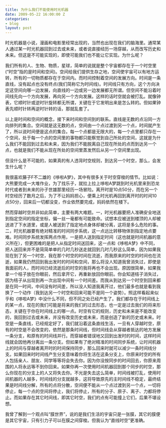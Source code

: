 ```yaml
---
title: 为什么我们不能使用时光机器
date: 2009-05-22 16:00:00 Z
categories:
- blog
layout: post
---
```


时光机器是小说，漫画和电影里经常出现的，当然也出现在我们的脑海里。通常某人通过某一时光机器回到过去或未来，或者说直接经历一场穿越，从而改写历史和未来。但这是不可能实现的，即使可能我们也不能让它实现。为什么呢？

我们所有的人、生物、物质，星球，简单的说就是整个宇宙都存在于一个时空里(“时空”指的是时间和空间)。空间给我们提供生存之地，空间使宇宙可以有地方运转，所有的一切物质都存在于空间内。而时间控制着空间的发展方向。时间是一条直线，没有起点也没有终点(我们简称它为时间线)。时间线只有方向，这个方向决定这空间向哪一边发展，向直线的一边或另一边发展都无所谓。但空间不能沿着时间线先向一个方向发展，再向另一个方向发展。这样的话时空就会被打乱。就像钟表，它顺时针或逆时针旋转都无所谓，关键在于它发明出来是怎么转的。但如果钟表先顺时针转再逆时针转的话，那就乱套了。

以上是时间和空间的概念，接下来时间和空间到的联系。直线是无数的点沿同一方向排列的集合。空间就是这无数的点，空间由一个点过渡到另一个点，时间就产生了，所以说时间便是这点的集合。每一个点都是无限大的，每一个点里都只存在一个空间，处于每一个点的空间里的事物都只能察觉到自己所处的空间，这就是为什么我们不能回到过去和未来，因为我们不能脱离自己现在所处的点而到达另一个点，也就是我们不能从现在所处的空间里蒸发然后从另一个空间里出现。

但没什么是不可能的，如果真的有人违背时空规则，到达另一个时空，那么，会发生什么呢？

我很喜欢藤子F不二雄的《哆啦A梦》，其中有很多关于时空穿梭的情节。比如说：大熊要完成一大堆作业，为了找乐子，就拉上拉上哆啦A梦跳到时光机里来到恐龙时代或者到未来的孙子世雄那里经历一场冒险。离开时是10点50分，而在另一个时空经历了数月之后，为了不让妈妈担心，便乘上时光机再回到离开时的时间10点50分，回来后一切都没变，作业依然要完成，妈妈依然在楼下。

然而穿越时空并非如此简单，主要有两大难题。一，时光机器要把人准确安全地送到指定空间的指定坐标，偏一丝一毫都有可能致命。试想本应被送到楼顶的人却被送进了下水道里，或是人被送到了指定地点身体却被分离，这将是多么危险的事。二，时光机器要有绝对精准的时间同步系统，这一点远比转移物体到指定地点要难。时间同步系统发挥两点作用，一是把人送到指定时间（这也就是时间机器的意义所在），但更困难的是把人从指定时间送回来，这一点和《哆啦A梦》中不同，把人送回来并不是简简单单的几时几秒送走就回到几时几秒这么简单，因为如果我现在到了另一个时空，我在那个时空的时间在流逝，而我原来的时空的时间也在流逝，如果我仍然回到我出发时的时间和空间，那么将没人知道我曾消失过，即使是我面前的人，而时间已经流逝后的时空的我将再也不会出现。原因很简单，如果我拿一个桔子放在你眼前，然后拿开它，再重新放回你眼前。你会知道桔子消失过，因为桔子从出现到再一次出现中间有一个时间差。而我从到达另一个时空到回来都是在同一时间，中间没有时间差，所以没人知道我离开过，他们最多也就是看到我换了一个动作（我到达另一个时空和回来可能不是同一个姿势）。照这样看起来似乎和《哆啦A梦》中没什么不同，但不同之处已经产生了。我们都存在于时间线上的某一点，现在的我们可能是将来的我们的过去形态，也一定是过去我们的将来形态，关键在于你在时间线上的哪一点。时空有它的规则，历史和未来是不能改变的，我回到过去或未来，并没有改变历史或未来，而是创造了新的历史或未来。时空是一条直线，已经规定好了，我们就沿着这条直线生活，一旦有人穿越时空，原有的时空是不会改变的，依然是那条时间线，但时间线会从穿越者抵达的地方发展一条分支，和原有的时间线并行。而穿越者错误地又回到出发时的时间，这样时间线就会因他再分离出一条分支。但如果有了绝对精准的时间同步系统，让时间机器上的时间与穿越者离开时的时间保持同步，那么回来时就可以减少一条时间线分支。如果回来时时间线产生分支意味着你将生活在这条分支上，你原来时空的所有人包括亲人、朋友、同学等等将会失去你。因为你没按同步的时间回去，你原来周围的人将永远等不到你回来。如果你再一次使用时间机器回到那个同步的时空，那么你现在的分支上的人又将失去你。不光是失去这么简单，时间线被打乱，使用时间机器的人越多，时间线的分支就越多，这将导致原先的主时间线不稳定，最终结果是时间线分解，所有的点将分散，空间便不能从一个点过渡到另一个点，一切将停止，每一个点的空间将停止，我们将停止，所有的分子、原子、离子、力都将停止。而如果存在其它时间线，即其它时空，我们的点有可能撞上它们，后果不堪设想。

我曾了解到一个观点叫“膜世界”，说的是我们生活的宇宙只是一张膜，其它的膜便是其它宇宙，只有引力子可以在膜之间穿梭。但我认为“直线时空”更准确。
